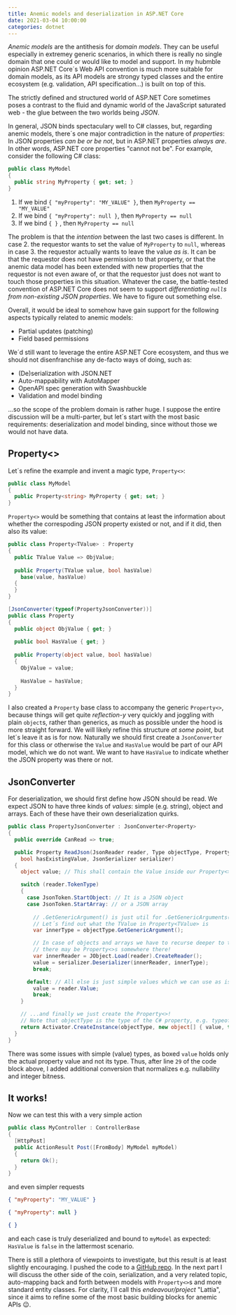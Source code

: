 ```yaml
---
title: Anemic models and deserialization in ASP.NET Core
date: 2021-03-04 10:00:00
categories: dotnet
---
```


<i>Anemic models</i> are the antithesis for <i>domain models</i>. They can be useful especially in extremey generic scenarios, in which there is really no single domain that one could or would like to model and support. In my hubmble opinion ASP.NET Core´s Web API convention is much more suitable for domain models, as its API models are strongy typed classes and the entire ecosystem (e.g. validation, API specification...) is built on top of this.

The strictly defined and structured world of ASP.NET Core sometimes poses a contrast to the fluid and dynamic world of the JavaScript saturated web - the glue between the two worlds being <i>JSON</i>.

In general, JSON binds spectaculary well to C# classes, but, regarding anemic models, there´s one major contradiction in the nature of <i>properties</i>: In JSON properties <i>can be or be not</i>, but in ASP.NET properties <i>always are</i>. In other words, ASP.NET core properties "cannot not be". For example, consider the following C# class:

```csharp
public class MyModel
{
  public string MyProperty { get; set; }
}
```

1) If we bind `{ "myProperty": "MY_VALUE" }`, then `MyProperty == "MY_VALUE"`
2) If we bind `{ "myProperty": null }`, then `MyProperty == null`
3) If we bind `{ }` , then `MyProperty == null`

The problem is that the <i>intention</i> between the last two cases is different. In case 2. the requestor wants to set the value of `MyProperty` to `null`, whereas in case 3. the requestor actually wants to leave the value <i>as is</i>. It can be that the requestor does not have permission to that property, or that the anemic data model has been extended with new properties that the requestor is not even aware of, or that the requestor just does not want to touch those properties in this situation. Whatever the case, the battle-tested convention of ASP.NET Core does not seem to support <i>differentiating `null`s from non-existing JSON properties</i>. We have to figure out something else.

Overall, it would be ideal to somehow have gain support for the following aspects typically related to anemic models:
* Partial updates (patching)
* Field based permissions

We´d still want to leverage the entire ASP.NET Core ecosystem, and thus we should not disenfranchise any de-facto ways of doing, such as:
* (De)serialization with JSON.NET
* Auto-mappability with AutoMapper
* OpenAPI spec generation with Swashbuckle
* Validation and model binding

...so the scope of the problem domain is rather huge. I suppose the entire discussion will be a multi-parter, but let´s start with the most basic requirements: deserialization and model binding, since without those we would not have data.

## Property<>

Let´s refine the example and invent a magic type, `Property<>`:

```c#
public class MyModel
{
  public Property<string> MyProperty { get; set; }
}
```

`Property<>` would be something that contains at least the information about whether the correspoding JSON property existed or not, and if it did, then also its value:

```c#
public class Property<TValue> : Property
{
  public TValue Value => ObjValue;
  
  public Property(TValue value, bool hasValue)
    base(value, hasValue)
  {
  }
}

[JsonConverter(typeof(PropertyJsonConverter))]
public class Property
{
  public object ObjValue { get; }
  
  public bool HasValue { get; }
  
  public Property(object value, bool hasValue)
  {
    ObjValue = value;
    
    HasValue = hasValue;
  }
}
```

I also created a `Property` base class to accompany the generic `Property<>`, because things will get quite <i>reflection-y</i> very quickly and joggling with plain `object`s, rather than generics, as much as possible under the hood is more straight forward. We will likely refine this structure <i>at some point</i>, but let´s leave it as is for now. Naturally we should first create a `JsonConverter` for this class or otherwise the `Value` and `HasValue` would be part of our API model, which we do not want. We want to have `HasValue` to indicate whether the JSON property was there or not.

## JsonConverter

For deserialization, we should first define how JSON should be read. We expect JSON to have three kinds of <i>values</i>: simple (e.g. string), object and arrays. Each of these have their own deserialization quirks.

```csharp
public class PropertyJsonConverter : JsonConverter<Property>
{
  public override CanRead => true;

  public Property ReadJson(JsonReader reader, Type objectType, Property existingValue,
    bool hasExistingValue, JsonSerializer serializer)
  {
    object value; // This shall contain the Value inside our Property<>, e.g. "myString"

    switch (reader.TokenType)
    {
      case JsonToken.StartObject: // It is a JSON object
      case JsonToken.StartArray: // or a JSON array
        
        // .GetGenericArgument() is just util for .GetGenericArguments()[0].
        // Let´s find out what the TValue in Property<TValue> is
        var innerType = objectType.GetGenericArgument();

        // In case of objects and arrays we have to recurse deeper to the hierarchy, as
        // there may be Property<>s somewhere there!
        var innerReader = JObject.Load(reader).CreateReader();
        value = serializer.Deserializer(innerReader, innerType);
        break;

      default: // All else is just simple values which we can use as is
        value = reader.Value;
        break;
    }

    // ...and finally we just create the Property<>!
    // Note that objectType is the type of the C# property, e.g. typeof(Property<MyString>)
    return Activator.CreateInstance(objectType, new object[] { value, true }) as Property;
  }
}
```

There was some issues with simple (value) types, as boxed `value` holds only the actual property value and not its type. Thus, after line `29` of the code block above, I added additional conversion that normalizes e.g. nullability and integer bitness.

## It works!

Now we can test this with a very simple action

```csharp
public class MyController : ControllerBase
{
  [HttpPost]
  public ActionResult Post([FromBody] MyModel myModel)
  {
    return Ok();
  }
}
```
and even simpler requests
```json
{ "myProperty": "MY_VALUE" }
```
```json
{ "myProperty": null }
```
```json
{ }
```
and each case is truly deserialized and bound to `myModel` as expected: `HasValue` is `false` in the lattermost scenario.

There is still a plethora of viewpoints to investigate, but this result is at least slightly encouraging. I pushed the code to a [GitHub repo](https://github.com/iotalambda/Lattia). In the next part I will discuss the other side of the coin, serialization, and a very related topic, auto-mapping back and forth between models with `Property<>`s and more standard entity classes. For clarity, I´ll call this <i>endeavour/project</i> "Lattia", since it aims to refine some of the most basic building blocks for anemic APIs 😉.